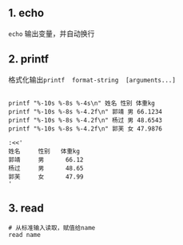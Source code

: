 ## 1. echo


`echo` 输出变量，并自动换行
## 2. printf
格式化输出`printf  format-string  [arguments...]`
​

```shell
 
printf "%-10s %-8s %-4s\n" 姓名 性别 体重kg  
printf "%-10s %-8s %-4.2f\n" 郭靖 男 66.1234
printf "%-10s %-8s %-4.2f\n" 杨过 男 48.6543
printf "%-10s %-8s %-4.2f\n" 郭芙 女 47.9876

:<<'
姓名     性别   体重kg
郭靖     男      66.12
杨过     男      48.65
郭芙     女      47.99
'
```


## 3. read
```shell
# 从标准输入读取，赋值给name
read name 
```
